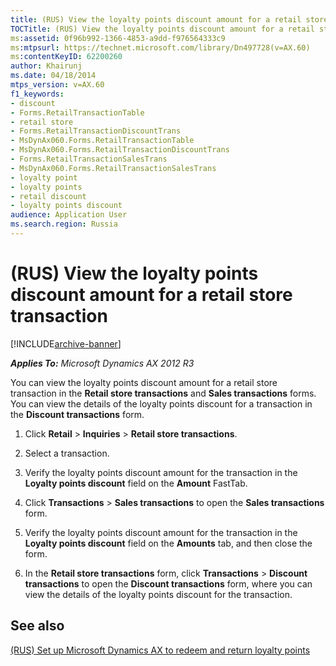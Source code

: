 ```yaml
---
title: (RUS) View the loyalty points discount amount for a retail store transaction
TOCTitle: (RUS) View the loyalty points discount amount for a retail store transaction
ms:assetid: 0f96b992-1366-4853-a9dd-f976564333c9
ms:mtpsurl: https://technet.microsoft.com/library/Dn497728(v=AX.60)
ms:contentKeyID: 62200260
author: Khairunj
ms.date: 04/18/2014
mtps_version: v=AX.60
f1_keywords:
- discount
- Forms.RetailTransactionTable
- retail store
- Forms.RetailTransactionDiscountTrans
- MsDynAx060.Forms.RetailTransactionTable
- MsDynAx060.Forms.RetailTransactionDiscountTrans
- Forms.RetailTransactionSalesTrans
- MsDynAx060.Forms.RetailTransactionSalesTrans
- loyalty point
- loyalty points
- retail discount
- loyalty points discount
audience: Application User
ms.search.region: Russia
---
```


# (RUS) View the loyalty points discount amount for a retail store transaction 


[!INCLUDE[archive-banner](includes/archive-banner.md)]


_**Applies To:** Microsoft Dynamics AX 2012 R3_

You can view the loyalty points discount amount for a retail store transaction in the **Retail store transactions** and **Sales transactions** forms. You can view the details of the loyalty points discount for a transaction in the **Discount transactions** form.

1.  Click **Retail** \> **Inquiries** \> **Retail store transactions**.

2.  Select a transaction.

3.  Verify the loyalty points discount amount for the transaction in the **Loyalty points discount** field on the **Amount** FastTab.

4.  Click **Transactions** \> **Sales transactions** to open the **Sales transactions** form.

5.  Verify the loyalty points discount amount for the transaction in the **Loyalty points discount** field on the **Amounts** tab, and then close the form.

6.  In the **Retail store transactions** form, click **Transactions** \> **Discount transactions** to open the **Discount transactions** form, where you can view the details of the loyalty points discount for the transaction.

## See also

[(RUS) Set up Microsoft Dynamics AX to redeem and return loyalty points](rus-set-up-microsoft-dynamics-ax-to-redeem-and-return-loyalty-points.md)

  


